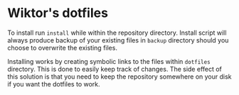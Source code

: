 # Wiktor's dotfiles

To install run `install` while within the repository directory.
Install script will always produce backup of your existing files in `backup`
directory should you choose to overwrite the existing files.

Installing works by creating symbolic links to the files within `dotfiles`
directory. This is done to easily keep track of changes. The side effect of
this solution is that you need to keep the repository somewhere on your disk if
you want the dotfiles to work.

